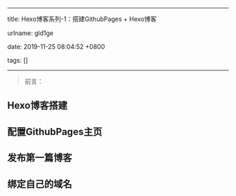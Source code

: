 
---

title: Hexo博客系列-1：搭建GithubPages + Hexo博客

urlname: gld1ge

date: 2019-11-25 08:04:52 +0800

tags: []

---
> 前言：

<a name="iIHXe"></a>
## Hexo博客搭建
<a name="n2Ggs"></a>
## 配置GithubPages主页
<a name="JsEP8"></a>
## 发布第一篇博客
<a name="BiCZ0"></a>
## 绑定自己的域名

